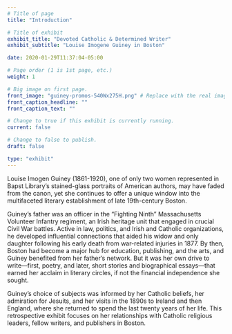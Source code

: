 ```yaml
---
# Title of page
title: "Introduction"

# Title of exhibit
exhibit_title: "Devoted Catholic & Determined Writer"
exhibit_subtitle: "Louise Imogene Guiney in Boston"

date: 2020-01-29T11:37:04-05:00

# Page order (1 is 1st page, etc.)
weight: 1

# Big image on first page.
front_image: "guiney-promos-540Wx275H.png" # Replace with the real image
front_caption_headline: ""
front_caption_text: ""

# Change to true if this exhibit is currently running.
current: false

# Change to false to publish.
draft: false

type: "exhibit"
---
```


Louise Imogen Guiney (1861-1920), one of only two women represented in Bapst Library’s stained-glass portraits of American authors, may have faded from the canon, yet she continues to offer a unique window into the multifaceted literary establishment of late 19th-century Boston.

Guiney’s father was an officer in the “Fighting Ninth” Massachusetts Volunteer Infantry regiment, an Irish heritage unit that engaged in crucial Civil War battles. Active in law, politics, and Irish and Catholic organizations, he developed influential connections that aided his widow and only daughter following his early death from war-related injuries in 1877. By then, Boston had become a major hub for education, publishing, and the arts, and Guiney benefited from her father’s network. But it was her own drive to write—first, poetry, and later, short stories and biographical essays—that earned her acclaim in literary circles, if not the financial independence she sought.

Guiney’s choice of subjects was informed by her Catholic beliefs, her admiration for Jesuits, and her visits in the 1890s to Ireland and then England, where she returned to spend the last twenty years of her life. This retrospective exhibit focuses on her relationships with Catholic religious leaders, fellow writers, and publishers in Boston.
